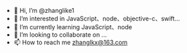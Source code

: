 - 👋 Hi, I’m @zhanglike1
- 👀 I’m interested in JavaScript、node、objective-c、swift...
- 🌱 I’m currently learning JavaScript、node
- 💞️ I’m looking to collaborate on ...
- 📫 How to reach me zhanglkx@163.com

<!---
zhanglike1/zhanglike1 is a ✨ special ✨ repository because its `README.md` (this file) appears on your GitHub profile.
You can click the Preview link to take a look at your changes.
--->
